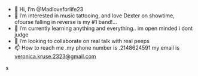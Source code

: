 - 👋 Hi, I’m @Madloveforlife23
- 👀 I’m interested in music tattooing, and love Dexter on showtime, ofourse falling in reverse is my #1 band!...
- 🌱 I’m currently learning anything and everything.. im open minded i dont judge 
- 💞️ I’m looking to collaborate on real talk with real peeps
- 📫 How to reach me .my phone number is .2148624591
 my email is veronica.kruse.2323@gmail.com
<!---joker and Harley Quinn are my life
Madloveforlife23/Madloveforlife23 is a ✨ special ✨ repository because its `README.md` (this file) appears on your GitHub profile.
You can click the Preview link to take a look at your changes.
--->
s

